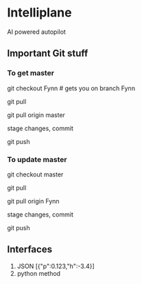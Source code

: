 # Intelliplane
AI powered autopilot 

## Important Git stuff

### To get master
git checkout Fynn      # gets you on branch Fynn

git pull

git pull origin master

stage changes, commit

git push

### To update master
git checkout master

git pull

git pull origin Fynn

stage changes, commit

git push

## Interfaces
1. JSON [{"p":0.123,"h":-3.4}]
2. python method